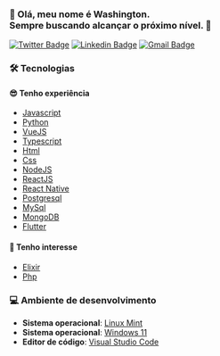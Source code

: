  
### 👋 Olá, meu nome é Washington. <br />Sempre buscando alcançar o **próximo nível**. 🚀️
<a href="https://juniorwmr.github.io/">

[![Twitter Badge](https://img.shields.io/badge/-@juniorwmr-1ca0f1?style=flat-square&labelColor=1ca0f1&logo=twitter&logoColor=white&link=https://twitter.com/juniorwmr)](https://twitter.com/juniorwmr) [![Linkedin Badge](https://img.shields.io/badge/-Washington-blue?style=flat-square&logo=Linkedin&logoColor=white&link=https://www.linkedin.com/in/juniorwmr/)](https://www.linkedin.com/in/juniorwmr/) 
[![Gmail Badge](https://img.shields.io/badge/-juniorripardo@gmail.com-c14438?style=flat-square&logo=Gmail&logoColor=white&link=mailto:juniorripardo@gmail.com)](mailto:juniorripardo@gmail.com)


### 🛠️ Tecnologias
#### 😎️ Tenho experiência
  - [Javascript](https://www.javascript.com/)
  - [Python](https://www.python.org/)
  - [VueJS](https://vuejs.org/)
  - [Typescript](https://www.typescriptlang.org/)
  - [Html]()
  - [Css]()
  - [NodeJS](https://nodejs.org/en/)
  - [ReactJS](https://pt-br.reactjs.org/)
  - [React Native](https://reactnative.dev/)
  - [Postgresql](https://www.postgresql.org/)
  - [MySql](https://www.mysql.com/)
  - [MongoDB](https://www.mongodb.com/)
  - [Flutter](https://flutter.dev/)


 #### 🤔️ Tenho interesse
  - [Elixir](https://elixir-lang.org/)
  - [Php](https://www.php.net/)

  
 ### 💻️ Ambiente de desenvolvimento
  - __Sistema operacional__: [Linux Mint](https://linuxmint.com/)
  - __Sistema operacional__: [Windows 11](https://www.microsoft.com/pt-br/windows/)
  - __Editor de código__: [Visual Studio Code](https://code.visualstudio.com/)
